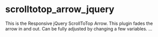 # scrolltotop_arrow_jquery
This is the Responsive jQuery ScrollToTop Arrow. This plugin fades the arrow in and out. Can be fully adjusted by changing a few variables.
...
